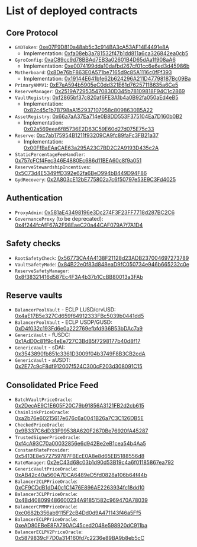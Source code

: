 # List of deployed contracts

## Core Protocol

* `GYDToken`: [0xe07F9D810a48ab5c3c914BA3cA53AF14E4491e8A](https://etherscan.io/address/0xe07F9D810a48ab5c3c914BA3cA53AF14E4491e8A)
  * Implementation: [0xfa08eb3a781532f47b1dd811a6ca326842ea0cb5](https://etherscan.io/address/0xfa08eb3a781532f47b1dd811a6ca326842ea0cb5)
* `GyroConfig`: [0xaC89cc9d78BBAd7EB3a02601B4D65dAa1f908aA6](https://etherscan.io/address/0xaC89cc9d78BBAd7EB3a02601B4D65dAa1f908aA6)
  * Implementation: [0xe0074199dda10dafbd267cf01cc6e6ed3d45986b](https://etherscan.io/address/0xe0074199dda10dafbd267cf01cc6e6ed3d45986b)
* `Motherboard`: [0x8De76bF863E0A571be7165d9c85A1116c0fFf393](https://etherscan.io/address/0x8De76bF863E0A571be7165d9c85A1116c0fFf393)
  * Implementation: [0x19144E641bfe62b624296A211D47798187Bc09Ba](https://etherscan.io/address/0x19144E641bfe62b624296A211D47798187Bc09Ba)
* `PrimaryAMMV1`: [0xE7eA594b5905eC0dd321E61d7625711B635a6Ce5](https://etherscan.io/address/0xE7eA594b5905eC0dd321E61d7625711B635a6Ce5)
* `ReserveManager`: [0x2519A729535470830D345b78109818F94C1c2869](https://etherscan.io/address/0x2519A729535470830D345b78109818F94C1c2869)
* `VaultRegistry`: [0xf2865bf37c820af6FE3A1b4a0B92fa050aEd4eB5](https://etherscan.io/address/0xf2865bf37c820af6FE3A1b4a0B92fa050aEd4eB5)
  * Implementation: [0x82c45c1b7B798aA152937107058c8098630B5A22](https://etherscan.io/address/0x82c45c1b7B798aA152937107058c8098630B5A22)
* `AssetRegistry`: [0x66a7aA37Ea714e0B8DD553F375104Ea7D160b0B2](https://etherscan.io/address/0x66a7aA37Ea714e0B8DD553F375104Ea7D160b0B2)
  * Implementation: [0x02a569eea6f85736E2D63C59E60d27d075E75c33](https://etherscan.io/address/0x02a569eea6f85736E2D63C59E60d27d075E75c33)
* `Reserve`: [0xc7ab175954B1211f93209CA9fc89faFc3FB21a37](https://etherscan.io/address/0xc7ab175954B1211f93209CA9fc89faFc3FB21a37)
  * Implementation: [0x00FfBaEAaCAE63a295A23C7BD2C2A9193D435c2A](https://etherscan.io/address/0x00FfBaEAaCAE63a295A23C7BD2C2A9193D435c2A)
* `StaticPercentageFeeHandler`: [0x757cFCf4Fec346E4880Ec686d11BEA60c8f9a051](https://etherscan.io/address/0x757cFCf4Fec346E4880Ec686d11BEA60c8f9a051)
* `ReserveStewardshipIncentives`: [0x5C73d4E5349ffD392e62fa6BeD994bB449D94F86](https://etherscan.io/address/0x5C73d4E5349ffD392e62fa6BeD994bB449D94F86)
* `GydRecovery`: [0x2A803cE12bE775802a7c6f50797e53E9C3Fd4025](https://etherscan.io/address/0x2A803cE12bE775802a7c6f50797e53E9C3Fd4025)

## Authentication

* `ProxyAdmin`: [0x581aE43498196e3Dc274F3F23FF7718d287BC2C6](https://etherscan.io/address/0x581aE43498196e3Dc274F3F23FF7718d287BC2C6)
* `GovernanceProxy` (to be deprecated): [0x4f244fcAfF67A2F98EaeC20a44CAF079A7f7A1D4](https://etherscan.io/address/0x4f244fcAfF67A2F98EaeC20a44CAF079A7f7A1D4)

## Safety checks

* `RootSafetyCheck`: [0x56773CA4A4138F21128d23ADB237004697273789](https://etherscan.io/address/0x56773CA4A4138F21128d23ADB237004697273789)
* `VaultSafetyMode`: [0x84B22e0f83d848eaD9fC050734e946b665232c0e](https://etherscan.io/address/0x84B22e0f83d848eaD9fC050734e946b665232c0e)
* `ReserveSafetyManager`: [0x8f38321416d587Ec4F3A4b37b1CcBB80013a3FAb](https://etherscan.io/address/0x8f38321416d587Ec4F3A4b37b1CcBB80013a3FAb)

## Reserve vaults

* `BalancerPoolVault` - ECLP LUSD/crvUSD: [0x4aE17B5e327Cd659f64912333FBc5039b0441dd5](https://etherscan.io/address/0x4aE17B5e327Cd659f64912333FBc5039b0441dd5)
* `BalancerPoolVault` - ECLP USDP/GUSD: [0xD4f032c193Fd6e0a222769efbfd936B53bDAc7a9](https://etherscan.io/address/0xD4f032c193Fd6e0a222769efbfd936B53bDAc7a9)
* `GenericVault` - fUSDC: [0x1AdD0c81f9c4eEe727C3BdB5f7298177b40d8f17](https://etherscan.io/address/0x1AdD0c81f9c4eEe727C3BdB5f7298177b40d8f17)
* `GenericVault` - sDAI: [0x3543890fb851c3361D3009f04b3749F8B3CB2cdA](https://etherscan.io/address/0x3543890fb851c3361D3009f04b3749F8B3CB2cdA)
* `GenericVault` - aUSDT: [0x2E77c9cF8df912007f524C300cF203d308091C15](https://etherscan.io/address/0x2E77c9cF8df912007f524C300cF203d308091C15)

## Consolidated Price Feed

* `BatchVaultPriceOracle`: [0x2DecAE9C1E605F20C79b91856A3121FB2d2cb615](https://etherscan.io/address/0x2DecAE9C1E605F20C79b91856A3121FB2d2cb615)
* `ChainlinkPriceOracle`: [0xa2b76e60215617e676c6a0041B26a7C3C126DB5E](https://etherscan.io/address/0xa2b76e60215617e676c6a0041B26a7C3C126DB5E)
* `CheckedPriceOracle`: [0x9B337C6dD33F99538A620F2670Be76920fA45287](https://etherscan.io/address/0x9B337C6dD33F99538A620F2670Be76920fA45287)
* `TrustedSignerPriceOracle`: [0xf4cA93C70a00032856e6d942Be2eB1cea54b4Aa5](https://etherscan.io/address/0xf4cA93C70a00032856e6d942Be2eB1cea54b4Aa5)
* `ConstantRateProvider`: [0x5413E8e572759787FBEcE0A8e8d65EB5188556d8](https://etherscan.io/address/0x5413E8e572759787FBEcE0A8e8d65EB5188556d8)
* `RateManager`: [0x2eC43d68c03b1d90d53B19c4a6f01185867ea792](https://etherscan.io/address/0x2eC43d68c03b1d90d53B19c4a6f01185867ea792)
* `GenericVaultPriceOracle`: [0xAB42c40a560A7DCA6489eD5fd0828a106b64f44b](https://etherscan.io/address/0xAB42c40a560A7DCA6489eD5fd0828a106b64f44b)
* `Balancer2CLPPriceOracle`: [0xCF9CDdB1dD40c1C1476E896AE2263934fc18dd10](https://etherscan.io/address/0xCF9CDdB1dD40c1C1476E896AE2263934fc18dd10)
* `Balancer3CLPPriceOracle`: [0x4Bd408099486600234A91851582c969470A78039](https://etherscan.io/address/0x4Bd408099486600234A91851582c969470A78039)
* `BalancerCPMMPriceOracle`: [0xc0682b356ab9115F2cB4Dd0d9A471143f46a5Ff5](https://etherscan.io/address/0xc0682b356ab9115F2cB4Dd0d9A471143f46a5Ff5)
* `BalancerECLPPriceOracle`: [0xeAD80EBeE8FA790AC45ced2048e598920dC911ba](https://etherscan.io/address/0xeAD80EBeE8FA790AC45ced2048e598920dC911ba)
* `BalancerECLPV2PriceOracle`: [0x5879839cF7D0a314160fd7c2236e89BA9b8eb5cC](https://etherscan.io/address/0x5879839cF7D0a314160fd7c2236e89BA9b8eb5cC)
